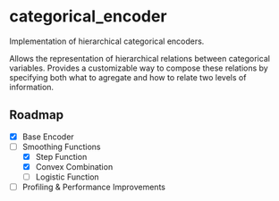 # categorical_encoder

Implementation of hierarchical categorical encoders.

Allows the representation of hierarchical relations between categorical variables.
Provides a customizable way to compose these relations by specifying both what to
agregate and how to relate two levels of information.


## Roadmap

- [x] Base Encoder
- [ ] Smoothing Functions
  - [x] Step Function
  - [x] Convex Combination
  - [ ] Logistic Function
- [ ] Profiling & Performance Improvements